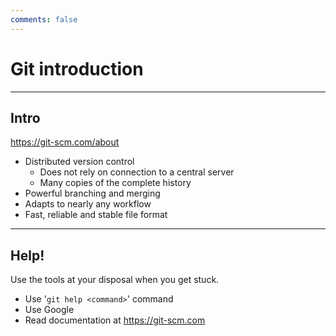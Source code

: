 ```yaml
---
comments: false
---
```


# Git introduction

----------

## Intro

<https://git-scm.com/about>

- Distributed version control
  - Does not rely on connection to a central server
  - Many copies of the complete history
- Powerful branching and merging
- Adapts to nearly any workflow
- Fast, reliable and stable file format

----------

## Help!

Use the tools at your disposal when you get stuck.

- Use '`git help <command>`' command
- Use Google
- Read documentation at <https://git-scm.com>
